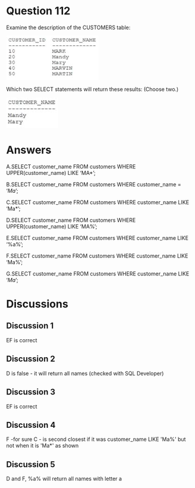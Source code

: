 # Question 112
Examine the description of the CUSTOMERS table:

![](../images/image20.png)
		
Which two SELECT statements will return these results: (Choose two.)

![](../images/image21.png)
		

# Answers
A.SELECT customer_name FROM customers WHERE UPPER(customer_name) LIKE ‘MA*’;

B.SELECT customer_name FROM customers WHERE customer_name = ‘*Ma*’;

C.SELECT customer_name FROM customers WHERE customer_name LIKE ‘Ma*’;

D.SELECT customer_name FROM customers WHERE UPPER(customer_name) LIKE ‘MA%’;

E.SELECT customer_name FROM customers WHERE customer_name LIKE ‘%a%’;

F.SELECT customer_name FROM customers WHERE customer_name LIKE ‘Ma%’;

G.SELECT customer_name FROM customers WHERE customer_name LIKE ‘*Ma*’;

# Discussions
## Discussion 1
EF is correct

## Discussion 2
D is false - it will return all names (checked with SQL Developer)

## Discussion 3
EF is correct

## Discussion 4
F -for sure
C - is second closest if it was customer_name LIKE 'Ma%' but not when it is 'Ma*' as shown

## Discussion 5
D and F, %a% will return all names with letter a


